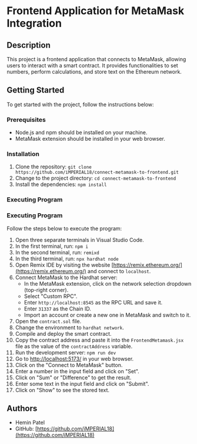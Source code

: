 # Frontend Application for MetaMask Integration

## Description

This project is a frontend application that connects to MetaMask, allowing users to interact with a smart contract. It provides functionalities to set numbers, perform calculations, and store text on the Ethereum network.

## Getting Started

To get started with the project, follow the instructions below:

### Prerequisites

- Node.js and npm should be installed on your machine.
- MetaMask extension should be installed in your web browser.

### Installation

1. Clone the repository: `git clone https://github.com/iMPERIAL18/connect-metamask-to-frontend.git`
2. Change to the project directory: `cd connect-metamask-to-frontend`
3. Install the dependencies: `npm install`

### Executing Program

### Executing Program

Follow the steps below to execute the program:

1. Open three separate terminals in Visual Studio Code.
2. In the first terminal, run: `npm i`
3. In the second terminal, run: `remixd`
4. In the third terminal, run: `npx hardhat node`
5. Open Remix IDE by visiting the website [https://remix.ethereum.org/](https://remix.ethereum.org/) and connect to `localhost`.
6. Connect MetaMask to the Hardhat server:
   - In the MetaMask extension, click on the network selection dropdown (top-right corner).
   - Select "Custom RPC".
   - Enter `http://localhost:8545` as the RPC URL and save it.
   - Enter `31337` as the Chain ID.
   - Import an account or create a new one in MetaMask and switch to it.
7. Open the `contract.sol` file.
8. Change the environment to `hardhat network`.
9. Compile and deploy the smart contract.
10. Copy the contract address and paste it into the `FrontendMetamask.jsx` file as the value of the `contractAddress` variable.
11. Run the development server: `npm run dev`
12. Go to [http://localhost:5173/](http://localhost:5173/) in your web browser.
13. Click on the "Connect to MetaMask" button.
14. Enter a number in the input field and click on "Set".
15. Click on "Sum" or "Difference" to get the result.
16. Enter some text in the input field and click on "Submit".
17. Click on "Show" to see the stored text.

## Authors

- Hemin Patel
- GitHub: [https://github.com/iMPERIAL18](https://github.com/iMPERIAL18)
